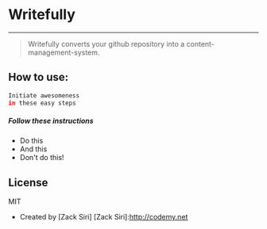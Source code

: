 Writefully
=========

--------------
> Writefully converts your github repository 
> into a content-management-system.


How to use:
--------------

```sh
Initiate awesomeness
in these easy steps

```

##### Follow these instructions

* Do this
* And this 
* Don't do this!

License
----

MIT

* Created by [Zack Siri]
[Zack Siri]:http://codemy.net

    